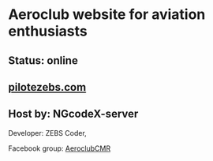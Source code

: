 # Aeroclub website for aviation enthusiasts

## Status: online

## [pilotezebs.com](https://pilotezebs.com)

## Host by: NGcodeX-server

Developer: ZEBS Coder,

Facebook group: [AeroclubCMR](https://www.facebook.com/groups/aeroclubcmr)
